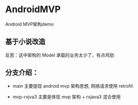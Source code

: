 # AndroidMVP
Android MVP架构demo

## 基于小说改造

反思：这中架构的 Model 承载的业务太少了，有点鸡肋

## 分支介绍：

  - main 主要提现 android mvp 架构思想, 网络请求使用 retrofit
  
  - mvp-rxjva3 主要是体现 mvp 架构 + rxjava3 混合使用